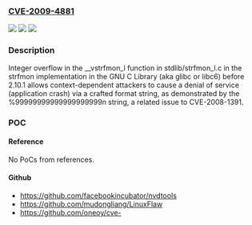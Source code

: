 ### [CVE-2009-4881](https://cve.mitre.org/cgi-bin/cvename.cgi?name=CVE-2009-4881)
![](https://img.shields.io/static/v1?label=Product&message=n%2Fa&color=blue)
![](https://img.shields.io/static/v1?label=Version&message=n%2Fa&color=blue)
![](https://img.shields.io/static/v1?label=Vulnerability&message=n%2Fa&color=brighgreen)

### Description

Integer overflow in the __vstrfmon_l function in stdlib/strfmon_l.c in the strfmon implementation in the GNU C Library (aka glibc or libc6) before 2.10.1 allows context-dependent attackers to cause a denial of service (application crash) via a crafted format string, as demonstrated by the %99999999999999999999n string, a related issue to CVE-2008-1391.

### POC

#### Reference
No PoCs from references.

#### Github
- https://github.com/facebookincubator/nvdtools
- https://github.com/mudongliang/LinuxFlaw
- https://github.com/oneoy/cve-

